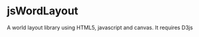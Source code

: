 jsWordLayout
==========

A world  layout library using HTML5, javascript and canvas. It requires D3js